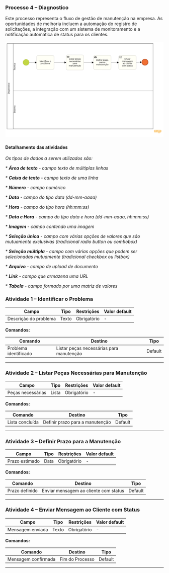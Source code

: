 ### Processo 4 – Diagnostico

Este processo representa o fluxo de gestão de manutenção na empresa. As oportunidades de melhoria incluem a automação do registro de solicitações, a integração com um sistema de monitoramento e a notificação automática de status para os clientes.

![Modelo BPMN do Processo](/docs/images/processos/antigo/DiagnosticoBPMN.png)
#### Detalhamento das atividades

_Os tipos de dados a serem utilizados são:_

_* **Área de texto** - campo texto de múltiplas linhas_

_* **Caixa de texto** - campo texto de uma linha_

_* **Número** - campo numérico_

_* **Data** - campo do tipo data (dd-mm-aaaa)_

_* **Hora** - campo do tipo hora (hh:mm:ss)_

_* **Data e Hora** - campo do tipo data e hora (dd-mm-aaaa, hh:mm:ss)_

_* **Imagem** - campo contendo uma imagem_

_* **Seleção única** - campo com várias opções de valores que são mutuamente exclusivas (tradicional radio button ou combobox)_

_* **Seleção múltipla** - campo com várias opções que podem ser selecionadas mutuamente (tradicional checkbox ou listbox)_

_* **Arquivo** - campo de upload de documento_

_* **Link** - campo que armazena uma URL_

_* **Tabela** - campo formado por uma matriz de valores_


### **Atividade 1 – Identificar o Problema**

| **Campo**             | **Tipo** | **Restrições** | **Valor default** |
|----------------------|---------|--------------|----------------|
| Descrição do problema | Texto   | Obrigatório  | -              |

**Comandos:**

| **Comando**            | **Destino**                                | **Tipo**  |
|------------------------|-------------------------------------------|-----------|
| Problema identificado | Listar peças necessárias para manutenção | Default   |

---

### **Atividade 2 – Listar Peças Necessárias para Manutenção**

| **Campo**            | **Tipo** | **Restrições** | **Valor default** |
|---------------------|---------|--------------|----------------|
| Peças necessárias  | Lista   | Obrigatório  | -              |

**Comandos:**

| **Comando**        | **Destino**                         | **Tipo**  |
|-------------------|------------------------------------|-----------|
| Lista concluída  | Definir prazo para a manutenção   | Default   |

---

### **Atividade 3 – Definir Prazo para a Manutenção**

| **Campo**       | **Tipo** | **Restrições** | **Valor default** |
|--------------|---------|--------------|----------------|
| Prazo estimado | Data    | Obrigatório  | -              |

**Comandos:**

| **Comando**      | **Destino**                           | **Tipo**  |
|-----------------|--------------------------------------|-----------|
| Prazo definido | Enviar mensagem ao cliente com status | Default   |

---

### **Atividade 4 – Enviar Mensagem ao Cliente com Status**

| **Campo**          | **Tipo** | **Restrições** | **Valor default** |
|-------------------|---------|--------------|----------------|
| Mensagem enviada | Texto   | Obrigatório  | -              |

**Comandos:**

| **Comando**          | **Destino**          | **Tipo**  |
|---------------------|---------------------|-----------|
| Mensagem confirmada | Fim do Processo     | Default   |

---

